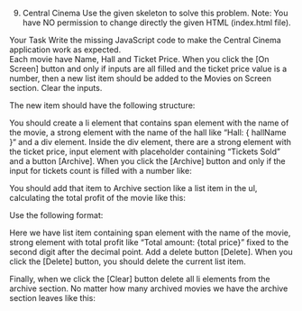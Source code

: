 9.	Central Cinema 
Use the given skeleton to solve this problem.
Note: You have NO permission to change directly the given HTML (index.html file).
 

Your Task
Write the missing JavaScript code to make the Central Cinema application work as expected.  
Each movie have Name, Hall and Ticket Price. 
When you click the [On Screen] button and only if inputs are all filled and the ticket price value is a number, then a new list item should be added to the Movies on Screen section. Clear the inputs.
 
The new item should have the following structure:
 
You should create a li element that contains span element with the name of the movie, a strong element with the name of the hall like “Hall: { hallName }“ and a div element. Inside the div element, there are a strong element with the ticket price, input element with placeholder containing “Tickets Sold” and a button [Archive].
When you click the [Archive] button and only if the input for tickets count is filled with a number like:
 
You should add that item to Archive section like a list item in the ul, calculating the total profit of the movie like this:
 
Use the following format:
 
Here we have list item containing span element with the name of the movie, strong element with total profit like “Total amount: {total price}” fixed to the second digit after the decimal point. Add a delete button [Delete].
When you click the [Delete] button, you should delete the current list item.
 

 
 Finally, when we click the [Clear] button delete all li elements from the archive section. No matter how many archived movies we have the archive section leaves like this:
 
